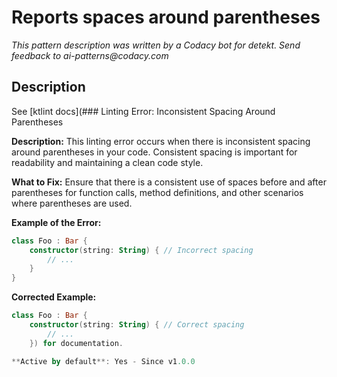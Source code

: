 # Reports spaces around parentheses

_This pattern description was written by a Codacy bot for detekt. Send feedback to ai-patterns@codacy.com_

## Description

See [ktlint docs](### Linting Error: Inconsistent Spacing Around Parentheses

**Description:**
This linting error occurs when there is inconsistent spacing around parentheses in your code. Consistent spacing is important for readability and maintaining a clean code style. 

**What to Fix:**
Ensure that there is a consistent use of spaces before and after parentheses for function calls, method definitions, and other scenarios where parentheses are used. 

**Example of the Error:**
```kotlin
class Foo : Bar {
    constructor(string: String) { // Incorrect spacing
        // ...
    }
}
```

**Corrected Example:**
```kotlin
class Foo : Bar {
    constructor(string: String) { // Correct spacing
        // ...
    }) for documentation.

**Active by default**: Yes - Since v1.0.0 
